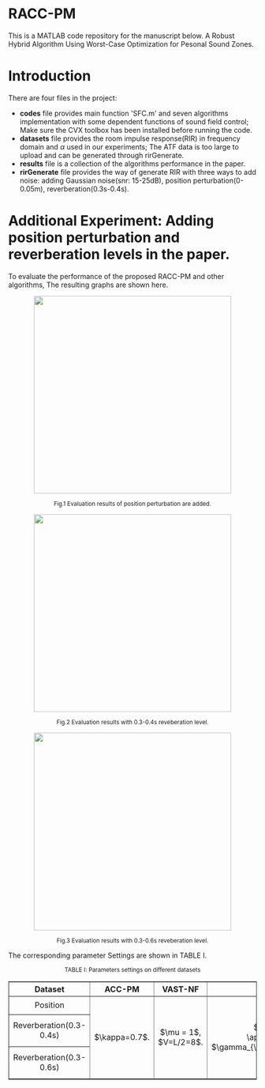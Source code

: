 # RACC-PM
This is a MATLAB code repository for the manuscript below. A Robust Hybrid Algorithm Using Worst-Case Optimization for Pesonal Sound Zones.

#  Introduction
 There are four files in the project:
 * **codes** file  provides main function 'SFC.m' and seven algorithms implementation with some dependent functions of sound field control; Make sure the CVX  toolbox has been installed before running the code.
 * **datasets** file provides the room impulse response(RIR) in frequency domain and $\alpha$ used in our experiments; The ATF data is too large to upload and can be generated through rirGenerate.
 * **results** file is a collection of the algorithms performance in the paper.
 * **rirGenerate** file provides the way of generate RIR with three ways to add noise: adding Gaussian noise(snr: 15-25dB), position perturbation(0-0.05m), reverberation(0.3s-0.4s).
 # Additional Experiment: Adding position perturbation and reverberation levels in the paper.

To evaluate the performance of the proposed RACC-PM and other algorithms,  The resulting graphs are shown here.


<div align=center>
<img src="https://github.com/notapassenger/RACC-PM/tree/main/results/EvaluationResultsPos.png" width="400" >
</div>
<p align="center">
<small>
Fig.1 Evaluation results of position perturbation are added.
</small>
</p>

 <div align=center>
<img src="https://github.com/notapassenger/RACC-PM/tree/main/results/EvaluationResultsRev(0.3-0.4s).png" width="400" >
</div>
<p align="center">
<small>
Fig.2 Evaluation results with 0.3-0.4s reveberation level.
</small>
</p>

<div align=center>
<img src="https://github.com/notapassenger/RACC-PM/tree/main/results/EvaluationResultsRev(0.3-0.6s).png" width="400" >
</div>
<p align="center">
<small>
Fig.3 Evaluation results with 0.3-0.6s reveberation level.
</small>
</p>

The corresponding parameter Settings are shown in TABLE I.

<p align="center">
<small>
TABLE I: Parameters settings on different datasets
</small>
</p>
<table border="1" width="500px" cellspacing="10" align="center">
<tr>
  <th align="center"> Dataset </th>
  <th align="center"> ACC-PM </th>
  <th align="center"> VAST-NF </th>
  <th align="center"> wc-RACC </th>	
  <th align="center"> POTDC-RACC </th>
  <th align="center"> \textbf{RACC-PM} </th>
</tr>
<tr>
  <td rowspan="1" align="center">Position</td>
  <td rowspan="3" align="center"> $\kappa=0.7$.</th>
  <td rowspan="3" align="center"> $\mu = 1$, $V=L/2=8$.</th>
  <td rowspan="3" align="center"> $\gamma_{\rm{B}} \approx\epsilon_B^2$, $\gamma_{\rm{D}}\approx\epsilon_D^2$.</th>
  <td rowspan="3" align="center"> $\alpha_{l},\alpha_{u}[34]$, $\eta=\epsilon_B$,$\gamma_{\rm{D}}=\gamma_{\rm{D}}$ in wc-RACC.</th>
  <td rowspan="3" align="center"> $\sqrt{e_w}=\Vert\w_{\rm{ACC-PM}}\Vert$, $\rho=0.01$, $\mu=1$, $\alpha ={\rm{AC}}_{\rm{ACC(True)}}$, $\epsilon_{B}=0.01\sqrt{{\rm{tr}}(\H_{\rm{B}}^{\rm{H}}\H_{\rm{B}})}, \epsilon_D=0.01\sqrt{{\rm{tr}}(\H_{\rm{D}}^{\rm{H}}\H_{\rm{D}})}$.</th>
</tr>


<tr>
  <td rowspan="1" align="center">Reverberation(0.3-0.4s)</td>
  
</tr>
<tr>
  <td rowspan="1" align="center">Reverberation(0.3-0.6s)</td>
</tr>
</table>

